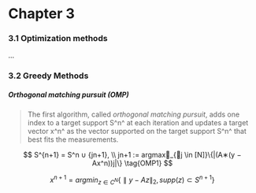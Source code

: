 # Chapter 3

### 3.1 Optimization methods

...

### 3.2 Greedy Methods

##### Orthogonal matching pursuit (OMP)

> The first algorithm, called *orthogonal matching pursuit*, adds one index to a target support S^n^ at each iteration and updates a target vector x^n^ as the vector supported on the target support S^n^ that best fits the measurements. 

$$
S^{n+1} = S^n ∪ {jn+1},
\\
jn+1 := argmax􏰊_{􏰋j \in [N]}\{|(A∗(y − Ax^n))j|\}
\tag{OMP1}
$$

$$
x^{n+1} = argmin _{z \in C^N}
\{\parallel y − Az \parallel _2, supp(z) ⊂ S^{n+1}\}
\tag{OMP2}
$$

